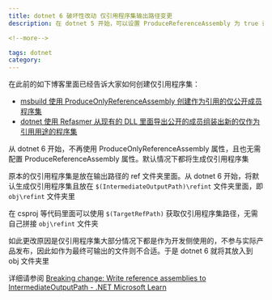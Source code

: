 ```yaml
---
title: dotnet 6 破坏性改动 仅引用程序集输出路径变更
description: 在 dotnet 5 开始，可以设置 ProduceReferenceAssembly 为 true 让项目构建时输出仅引用程序集。仅引用程序集是仅导出项目的公开成员定义，而不包含具体的实现的代码逻辑。只用来被其他项目引用，体积很小，但不用来作为最终发布文件

<!--more-->

tags: dotnet
category: 
---
```


<!-- CreateTime:2024/06/22 09:37:47 -->
<!-- 发布 -->
<!-- 博客 -->

在此前的如下博客里面已经告诉大家如何创建仅引用程序集：

- [msbuild 使用 ProduceOnlyReferenceAssembly 创建作为引用的仅公开成员程序集](https://blog.lindexi.com/post/msbuild-%E4%BD%BF%E7%94%A8-ProduceOnlyReferenceAssembly-%E5%88%9B%E5%BB%BA%E4%BD%9C%E4%B8%BA%E5%BC%95%E7%94%A8%E7%9A%84%E4%BB%85%E5%85%AC%E5%BC%80%E6%88%90%E5%91%98%E7%A8%8B%E5%BA%8F%E9%9B%86.html )
- [dotnet 使用 Refasmer 从现有的 DLL 里面导出公开的成员组装出新的仅作为引用用途的程序集](https://blog.lindexi.com/post/dotnet-%E4%BD%BF%E7%94%A8-Refasmer-%E4%BB%8E%E7%8E%B0%E6%9C%89%E7%9A%84-DLL-%E9%87%8C%E9%9D%A2%E5%AF%BC%E5%87%BA%E5%85%AC%E5%BC%80%E7%9A%84%E6%88%90%E5%91%98%E7%BB%84%E8%A3%85%E5%87%BA%E6%96%B0%E7%9A%84%E4%BB%85%E4%BD%9C%E4%B8%BA%E5%BC%95%E7%94%A8%E7%94%A8%E9%80%94%E7%9A%84%E7%A8%8B%E5%BA%8F%E9%9B%86.html )

从 dotnet 6 开始，不再使用 ProduceOnlyReferenceAssembly 属性，且也无需配置 ProduceReferenceAssembly 属性。默认情况下都将生成仅引用程序集

原本的仅引用程序集是放在输出路径的 ref 文件夹里面。从 dotnet 6 开始，将默认生成仅引用程序集且放在 `$(IntermediateOutputPath)\refint` 文件夹里面，即 `obj\refint` 文件夹里

在 csproj 等代码里面可以使用 `$(TargetRefPath)` 获取仅引用程序集路径，无需自己拼接 `obj\refint` 文件夹

如此更改原因是仅引用程序集大部分情况下都是作为开发侧使用的，不参与实际产品发布，因此如作为最终可输出的文件则不合适。于是 dotnet 6 就将其放入到 obj 文件夹里

详细请参阅 [Breaking change: Write reference assemblies to IntermediateOutputPath - .NET Microsoft Learn](https://learn.microsoft.com/en-us/dotnet/core/compatibility/sdk/6.0/write-reference-assemblies-to-obj )
